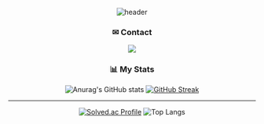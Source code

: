 <div align="center">
  

  ![header](https://capsule-render.vercel.app/api?type=transparent&color=auto&height=150&section=header&text=Tae%20Ram&fontSize=40&fontColor=C0C0C0&fontAlign=50&desc=Welcome%20to%20ttaeram&descSize=15&descAlignY=70)
</div>

<div align="center">
<h3>✉ Contact</h3>

<a href="https://www.google.com/gmail/about/" target="_blank"><img src="https://img.shields.io/badge/ryu.taeram@gmail.com-EAEAEA?style=flat-square&logo=gmail&logoColor=EA4335"/></a>
</div>




<div align="center">
  <h3>📊 My Stats</h3>
  
  ![Anurag's GitHub stats](https://github-readme-stats.vercel.app/api?username=ttaeram&show_icons=true&theme=dark)
  [![GitHub Streak](https://streak-stats.demolab.com?user=ttaeram&theme=dark)](https://git.io/streak-stats)
  ___
  [![Solved.ac Profile](http://mazassumnida.wtf/api/v2/generate_badge?boj=utrm00)](https://solved.ac/utrm00/)
  ![Top Langs](https://github-readme-stats.vercel.app/api/top-langs/?username=ttaeram&layout=compact)
  
</div>
